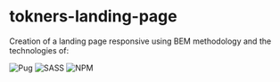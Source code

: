 # tokners-landing-page

Creation of a landing page responsive using BEM methodology and the technologies of:<br>

![Pug](https://img.shields.io/badge/Pug-FFF?style=for-the-badge&logo=pug&logoColor=A86454)
![SASS](https://img.shields.io/badge/SASS-hotpink.svg?style=for-the-badge&logo=SASS&logoColor=white)
![NPM](https://img.shields.io/badge/NPM-%23000000.svg?style=for-the-badge&logo=npm&logoColor=white)

<!-- ## Live Demo

https://mrtoro.github.io/fluid-rocket-landing-page/

## Desktop's Preview:

![Image](src/assets/desktop-preview.png)

## Tablet's Preview:

![Image](src/assets/tablet-preview.png)

## Mobile's Preview:

![Image](src/assets/mobile-preview.png) -->
